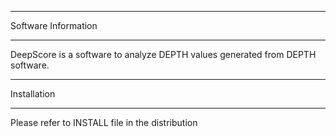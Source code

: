 
**********************
Software Information
**********************

DeepScore is a software to analyze DEPTH values generated from DEPTH software.

**********************
Installation
**********************
Please refer to INSTALL file in the distribution
